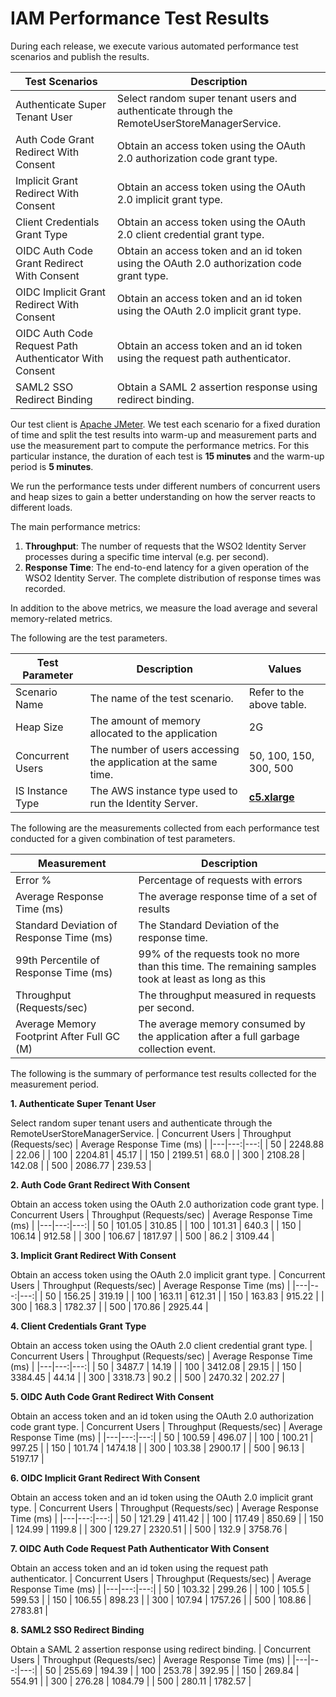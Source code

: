 # IAM Performance Test Results

During each release, we execute various automated performance test scenarios and publish the results.

| Test Scenarios | Description |
| --- | --- |
| Authenticate Super Tenant User | Select random super tenant users and authenticate through the RemoteUserStoreManagerService. |
| Auth Code Grant Redirect With Consent | Obtain an access token using the OAuth 2.0 authorization code grant type. |
| Implicit Grant Redirect With Consent | Obtain an access token using the OAuth 2.0 implicit grant type. |
| Client Credentials Grant Type | Obtain an access token using the OAuth 2.0 client credential grant type. |
| OIDC Auth Code Grant Redirect With Consent | Obtain an access token and an id token using the OAuth 2.0 authorization code grant type. |
| OIDC Implicit Grant Redirect With Consent | Obtain an access token and an id token using the OAuth 2.0 implicit grant type. |
| OIDC Auth Code Request Path Authenticator With Consent | Obtain an access token and an id token using the request path authenticator. |
| SAML2 SSO Redirect Binding | Obtain a SAML 2 assertion response using redirect binding. |

Our test client is [Apache JMeter](https://jmeter.apache.org/index.html). We test each scenario for a fixed duration of
time and split the test results into warm-up and measurement parts and use the measurement part to compute the
performance metrics. For this particular instance, the duration of each test is **15 minutes** and the warm-up period is **5 minutes**.

We run the performance tests under different numbers of concurrent users and heap sizes to gain a better understanding on how the server reacts to different loads.

The main performance metrics:

1. **Throughput**: The number of requests that the WSO2 Identity Server processes during a specific time interval (e.g. per second).
2. **Response Time**: The end-to-end latency for a given operation of the WSO2 Identity Server. The complete distribution of response times was recorded.

In addition to the above metrics, we measure the load average and several memory-related metrics.

The following are the test parameters.

| Test Parameter | Description | Values |
| --- | --- | --- |
| Scenario Name | The name of the test scenario. | Refer to the above table. |
| Heap Size | The amount of memory allocated to the application | 2G |
| Concurrent Users | The number of users accessing the application at the same time. | 50, 100, 150, 300, 500 |
| IS Instance Type | The AWS instance type used to run the Identity Server. | [**c5.xlarge**](https://aws.amazon.com/ec2/instance-types/) |

The following are the measurements collected from each performance test conducted for a given combination of
test parameters.

| Measurement | Description |
| --- | --- |
| Error % | Percentage of requests with errors |
| Average Response Time (ms) | The average response time of a set of results |
| Standard Deviation of Response Time (ms) | The Standard Deviation of the response time. |
| 99th Percentile of Response Time (ms) | 99% of the requests took no more than this time. The remaining samples took at least as long as this |
| Throughput (Requests/sec) | The throughput measured in requests per second. |
| Average Memory Footprint After Full GC (M) | The average memory consumed by the application after a full garbage collection event. |

The following is the summary of performance test results collected for the measurement period.



**1. Authenticate Super Tenant User**

Select random super tenant users and authenticate through the RemoteUserStoreManagerService.
|  Concurrent Users | Throughput (Requests/sec) | Average Response Time (ms) |
|---|---:|---:|
|  50 | 2248.88 | 22.06 |
|  100 | 2204.81 | 45.17 |
|  150 | 2199.51 | 68.0 |
|  300 | 2108.28 | 142.08 |
|  500 | 2086.77 | 239.53 |

**2. Auth Code Grant Redirect With Consent**

Obtain an access token using the OAuth 2.0 authorization code grant type.
|  Concurrent Users | Throughput (Requests/sec) | Average Response Time (ms) |
|---|---:|---:|
|  50 | 101.05 | 310.85 |
|  100 | 101.31 | 640.3 |
|  150 | 106.14 | 912.58 |
|  300 | 106.67 | 1817.97 |
|  500 | 86.2 | 3109.44 |

**3. Implicit Grant Redirect With Consent**

Obtain an access token using the OAuth 2.0 implicit grant type.
|  Concurrent Users | Throughput (Requests/sec) | Average Response Time (ms) |
|---|---:|---:|
|  50 | 156.25 | 319.19 |
|  100 | 163.11 | 612.31 |
|  150 | 163.83 | 915.22 |
|  300 | 168.3 | 1782.37 |
|  500 | 170.86 | 2925.44 |

**4. Client Credentials Grant Type**

Obtain an access token using the OAuth 2.0 client credential grant type.
|  Concurrent Users | Throughput (Requests/sec) | Average Response Time (ms) |
|---|---:|---:|
|  50 | 3487.7 | 14.19 |
|  100 | 3412.08 | 29.15 |
|  150 | 3384.45 | 44.14 |
|  300 | 3318.73 | 90.2 |
|  500 | 2470.32 | 202.27 |

**5. OIDC Auth Code Grant Redirect With Consent**

Obtain an access token and an id token using the OAuth 2.0 authorization code grant type.
|  Concurrent Users | Throughput (Requests/sec) | Average Response Time (ms) |
|---|---:|---:|
|  50 | 100.59 | 496.07 |
|  100 | 100.21 | 997.25 |
|  150 | 101.74 | 1474.18 |
|  300 | 103.38 | 2900.17 |
|  500 | 96.13 | 5197.17 |

**6. OIDC Implicit Grant Redirect With Consent**

Obtain an access token and an id token using the OAuth 2.0 implicit grant type.
|  Concurrent Users | Throughput (Requests/sec) | Average Response Time (ms) |
|---|---:|---:|
|  50 | 121.29 | 411.42 |
|  100 | 117.49 | 850.69 |
|  150 | 124.99 | 1199.8 |
|  300 | 129.27 | 2320.51 |
|  500 | 132.9 | 3758.76 |

**7. OIDC Auth Code Request Path Authenticator With Consent**

Obtain an access token and an id token using the request path authenticator.
|  Concurrent Users | Throughput (Requests/sec) | Average Response Time (ms) |
|---|---:|---:|
|  50 | 103.32 | 299.26 |
|  100 | 105.5 | 599.53 |
|  150 | 106.55 | 898.23 |
|  300 | 107.94 | 1757.26 |
|  500 | 108.86 | 2783.81 |

**8. SAML2 SSO Redirect Binding**

Obtain a SAML 2 assertion response using redirect binding.
|  Concurrent Users | Throughput (Requests/sec) | Average Response Time (ms) |
|---|---:|---:|
|  50 | 255.69 | 194.39 |
|  100 | 253.78 | 392.95 |
|  150 | 269.84 | 554.91 |
|  300 | 276.28 | 1084.79 |
|  500 | 280.11 | 1782.57 |
